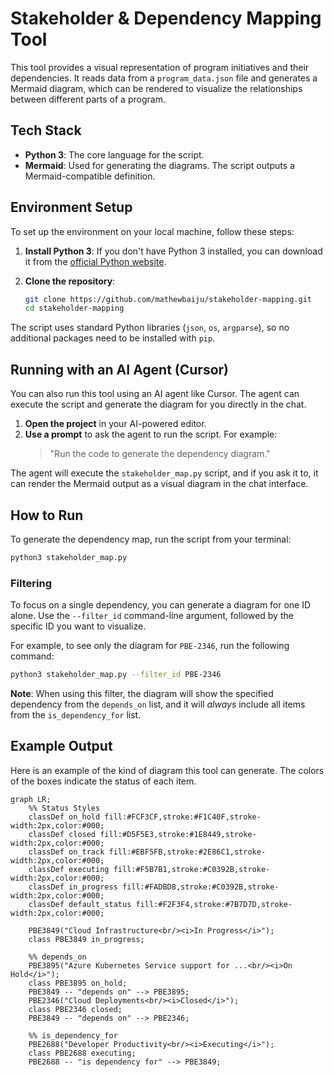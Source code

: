 # Stakeholder & Dependency Mapping Tool

This tool provides a visual representation of program initiatives and their dependencies. It reads data from a `program_data.json` file and generates a Mermaid diagram, which can be rendered to visualize the relationships between different parts of a program.

## Tech Stack

*   **Python 3**: The core language for the script.
*   **Mermaid**: Used for generating the diagrams. The script outputs a Mermaid-compatible definition.

## Environment Setup

To set up the environment on your local machine, follow these steps:

1.  **Install Python 3**: If you don't have Python 3 installed, you can download it from the [official Python website](https://www.python.org/downloads/).

2.  **Clone the repository**:
    ```bash
    git clone https://github.com/mathewbaiju/stakeholder-mapping.git
    cd stakeholder-mapping
    ```

The script uses standard Python libraries (`json`, `os`, `argparse`), so no additional packages need to be installed with `pip`.

## Running with an AI Agent (Cursor)

You can also run this tool using an AI agent like Cursor. The agent can execute the script and generate the diagram for you directly in the chat.

1.  **Open the project** in your AI-powered editor.
2.  **Use a prompt** to ask the agent to run the script. For example:
    > "Run the code to generate the dependency diagram."

The agent will execute the `stakeholder_map.py` script, and if you ask it to, it can render the Mermaid output as a visual diagram in the chat interface.

## How to Run

To generate the dependency map, run the script from your terminal:

```bash
python3 stakeholder_map.py
```

### Filtering

To focus on a single dependency, you can generate a diagram for one ID alone. Use the `--filter_id` command-line argument, followed by the specific ID you want to visualize.

For example, to see only the diagram for `PBE-2346`, run the following command:
```bash
python3 stakeholder_map.py --filter_id PBE-2346
```
**Note**: When using this filter, the diagram will show the specified dependency from the `depends_on` list, and it will *always* include all items from the `is_dependency_for` list.

## Example Output

Here is an example of the kind of diagram this tool can generate. The colors of the boxes indicate the status of each item.

```mermaid
graph LR;
    %% Status Styles
    classDef on_hold fill:#FCF3CF,stroke:#F1C40F,stroke-width:2px,color:#000;
    classDef closed fill:#D5F5E3,stroke:#1E8449,stroke-width:2px,color:#000;
    classDef on_track fill:#EBF5FB,stroke:#2E86C1,stroke-width:2px,color:#000;
    classDef executing fill:#F5B7B1,stroke:#C0392B,stroke-width:2px,color:#000;
    classDef in_progress fill:#FADBD8,stroke:#C0392B,stroke-width:2px,color:#000;
    classDef default_status fill:#F2F3F4,stroke:#7B7D7D,stroke-width:2px,color:#000;

    PBE3849("Cloud Infrastructure<br/><i>In Progress</i>");
    class PBE3849 in_progress;

    %% depends_on
    PBE3895("Azure Kubernetes Service support for ...<br/><i>On Hold</i>");
    class PBE3895 on_hold;
    PBE3849 -- "depends on" --> PBE3895;
    PBE2346("Cloud Deployments<br/><i>Closed</i>");
    class PBE2346 closed;
    PBE3849 -- "depends on" --> PBE2346;

    %% is_dependency_for
    PBE2688("Developer Productivity<br/><i>Executing</i>");
    class PBE2688 executing;
    PBE2688 -- "is dependency for" --> PBE3849;
```
